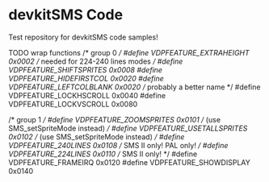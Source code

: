 # devkitSMS Code
Test repository for devkitSMS code samples!


TODO wrap functions
/* group 0 */
#define VDPFEATURE_EXTRAHEIGHT      0x0002     /* needed for 224-240 lines modes */
#define VDPFEATURE_SHIFTSPRITES     0x0008
#define VDPFEATURE_HIDEFIRSTCOL     0x0020
#define VDPFEATURE_LEFTCOLBLANK     0x0020     /* probably a better name */
#define VDPFEATURE_LOCKHSCROLL      0x0040
#define VDPFEATURE_LOCKVSCROLL      0x0080

/* group 1 */
#define VDPFEATURE_ZOOMSPRITES      0x0101     /* (use SMS_setSpriteMode instead) */
#define VDPFEATURE_USETALLSPRITES   0x0102     /* (use SMS_setSpriteMode instead) */
#define VDPFEATURE_240LINES         0x0108     /*  SMS II only! PAL only! */
#define VDPFEATURE_224LINES         0x0110     /*  SMS II only! */
#define VDPFEATURE_FRAMEIRQ         0x0120
#define VDPFEATURE_SHOWDISPLAY      0x0140